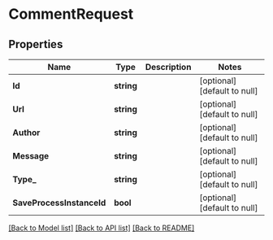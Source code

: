 # CommentRequest

## Properties
Name | Type | Description | Notes
------------ | ------------- | ------------- | -------------
**Id** | **string** |  | [optional] [default to null]
**Url** | **string** |  | [optional] [default to null]
**Author** | **string** |  | [optional] [default to null]
**Message** | **string** |  | [optional] [default to null]
**Type_** | **string** |  | [optional] [default to null]
**SaveProcessInstanceId** | **bool** |  | [optional] [default to null]

[[Back to Model list]](../README.md#documentation-for-models) [[Back to API list]](../README.md#documentation-for-api-endpoints) [[Back to README]](../README.md)

